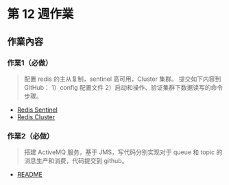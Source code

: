 # 第 12 週作業

## 作業內容

### 作業1（必做）
> 配置 redis 的主从复制，sentinel 高可用，Cluster 集群。
> 提交如下内容到 GitHub：
> 1）config 配置文件
> 2）启动和操作、验证集群下数据读写的命令步骤。

- [Redis Sentinel](./redis_sentinel/README.md)
- [Redis Cluster](./redis_cluster/README.md)

### 作業2（必做）
> 搭建 ActiveMQ 服务，基于 JMS，写代码分别实现对于 queue 和 topic 的消息生产和消费，代码提交到 github。

- [README](./messaging-jms/README.md)

